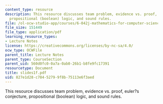 ```yaml
---
content_type: resource
description: This resource discusses team problem, evidence vs. proof, euler?s conjecture,
  propositional (boolean) logic, and sound rules.
file: /ol-ocw-studio-app/courses/6-042j-mathematics-for-computer-science-fall-2005/827e1d28c78452799f8b75113e6f3aed_slides1f.pdf
file_size: 151449
file_type: application/pdf
learning_resource_types:
- Lecture Notes
license: https://creativecommons.org/licenses/by-nc-sa/4.0/
ocw_type: OCWFile
parent_title: Lecture Notes
parent_type: CourseSection
parent_uid: 560d0fc0-0a7a-0ab0-26b1-b8fe9fc17391
resourcetype: Document
title: slides1f.pdf
uid: 827e1d28-c784-5279-9f8b-75113e6f3aed
---
```

This resource discusses team problem, evidence vs. proof, euler?s conjecture, propositional (boolean) logic, and sound rules.